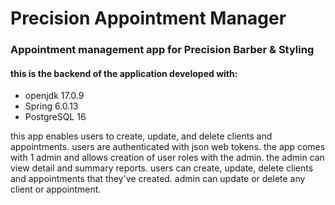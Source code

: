 # Precision Appointment Manager 

### Appointment management app for Precision Barber & Styling
#### this is the backend of the application developed with:
- openjdk 17.0.9
- Spring 6.0.13
- PostgreSQL 16

this app enables users to create, update, and delete
clients and appointments. users are authenticated with
json web tokens. the app comes with 1 admin and allows
creation of user roles with the admin. the admin can
view detail and summary reports. users can create, update,
delete clients and appointments that they've created.
admin can update or delete any client or appointment.